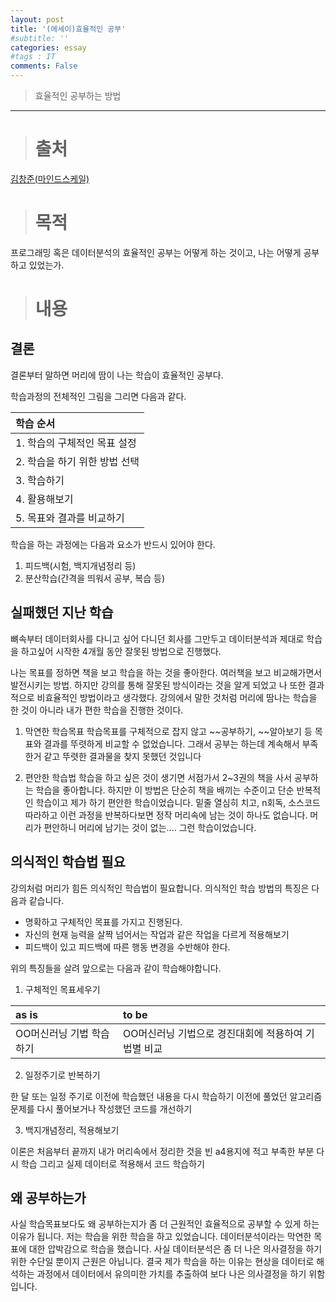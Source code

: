 ```yaml
---
layout: post
title: '(에세이)효율적인 공부'
#subtitle: ''
categories: essay
#tags : IT
comments: False
---
```


> 효율적인 공부하는 방법
-------------------------------------------------------

> # 출처

[김창준(마인드스케일)](https://mindscale.kr/course/how-to-learn-prg/)

> # 목적

프로그래밍 혹은 데이터분석의 효율적인 공부는 어떻게 하는 것이고, 나는 어떻게 공부하고 있었는가.

> # 내용

## 결론  

결론부터 말하면 머리에 땀이 나는 학습이 효율적인 공부다.  

학습과정의 전체적인 그림을 그리면 다음과 같다.  

|학습 순서|
|:---|
|1. 학습의 구체적인 목표 설정|
|2. 학습을 하기 위한 방법 선택|
|3. 학습하기|
|4. 활용해보기|
|5. 목표와 결과를 비교하기|

학습을 하는 과정에는 다음과 요소가 반드시 있어야 한다.  
1. 피드백(시험, 백지개념정리 등)
2. 분산학습(간격을 띄워서 공부, 복습 등)

## 실패했던 지난 학습

뼈속부터 데이터회사를 다니고 싶어 다니던 회사를 그만두고 데이터분석과 제대로 학습을 하고싶어 시작한 
4개월 동안 잘못된 방법으로 진행했다.  

나는 목표를 정하면 책을 보고 학습을 하는 것을 좋아한다. 여러책을 보고 비교해가면서 발전시키는 방법. 하지만 강의를 통해 
잘못된 방식이라는 것을 알게 되었고 나 또한 결과적으로 비효율적인 방법이라고 생각했다. 
강의에서 말한 것처럼 머리에 땀나는 학습을 한 것이 아니라 내가 편한 학습을 진행한 것이다.

1. 막연한 학습목표
학습목표를 구체적으로 잡지 않고 ~~공부하기, ~~알아보기 등 목표와 결과를 뚜렷하게 비교할 수 없었습니다. 
그래서 공부는 하는데 계속해서 부족한거 같고 뚜렷한 결과물을 찾지 못했던 것입니다

2. 편안한 학습법
학습을 하고 싶은 것이 생기면 서점가서 2~3권의 책을 사서 공부하는 학습을 좋아합니다. 하지만 이 방법은 
단순히 책을 배끼는 수준이고 단순 반복적인 학습이고 제가 하기 편안한 학습이었습니다. 밑줄 열심히 치고, n회독, 소스코드 따라하고 이런 과정을 반복하다보면 정작 머리속에 남는 것이 하나도 없습니다. 
머리가 편안하니 머리에 남기는 것이 없는.... 그런 학습이었습니다.

## 의식적인 학습법 필요

강의처럼 머리가 힘든 의식적인 학습법이 필요합니다. 의식적인 학습 방법의 특징은 다음과 같습니다.   
- 명확하고 구체적인 목표를 가지고 진행된다.
- 자신의 현재 능력을 살짝 넘어서는 작업과 같은 작업을 다르게 적용해보기
- 피드백이 있고 피드백에 따른 행동 변경을 수반해야 한다.

위의 특징들을 살려 앞으로는 다음과 같이 학습해야합니다.

1. 구체적인 목표세우기  

|as is|to be|
|:---|:---|
|OO머신러닝 기법 학습하기|OO머신러닝 기법으로 경진대회에 적용하여 기법별 비교|

2. 일정주기로 반복하기

한 달 또는 일정 주기로 이전에 학습했던 내용을 다시 학습하기 
이전에 풀었던 알고리즘 문제를 다시 풀어보거나 작성했던 코드를 개선하기

3. 백지개념정리, 적용해보기

이론은 처음부터 끝까지 내가 머리속에서 정리한 것을 빈 a4용지에 적고 부족한 부분 다시 학습
그리고 실제 데이터로 적용해서 코드 학습하기

## 왜 공부하는가  

사실 학습목표보다도 왜 공부하는지가 좀 더 근원적인 효율적으로 공부할 수 있게 하는 이유가 됩니다.
저는 학습을 위한 학습을 하고 있었습니다. 데이터분석이라는 막연한 목표에 대한 압박감으로 학습을 했습니다. 사실 데이터분석은 
좀 더 나은 의사결정을 하기 위한 수단일 뿐이지 근원은 아닙니다. 
결국 제가 학습을 하는 이유는 현상을 데이터로 해석하는 과정에서 데이터에서 유의미한 가치를 추출하여 보다 나은 의사결정을 하기 위함입니다.   
